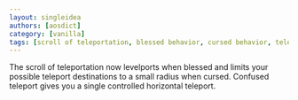 ```yaml
---
layout: singleidea
authors: [aosdict]
category: [vanilla]
tags: [scroll of teleportation, blessed behavior, cursed behavior, teleportation, levelport]
---
```

The scroll of teleportation now levelports when blessed and limits your possible teleport destinations to a small radius when cursed. Confused teleport gives you a single controlled horizontal teleport.
